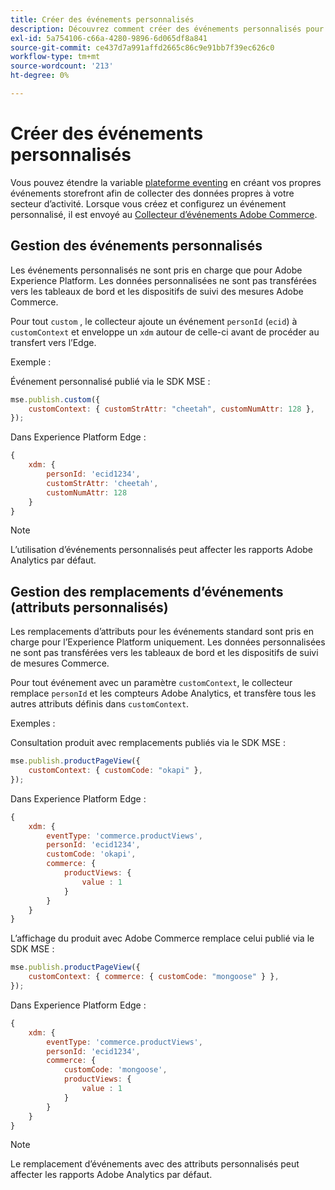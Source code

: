```yaml
---
title: Créer des événements personnalisés
description: Découvrez comment créer des événements personnalisés pour connecter vos données Adobe Commerce à d’autres produits Adobe DX.
exl-id: 5a754106-c66a-4280-9896-6d065df8a841
source-git-commit: ce437d7a991affd2665c86c9e91bb7f39ec626c0
workflow-type: tm+mt
source-wordcount: '213'
ht-degree: 0%

---
```


# Créer des événements personnalisés

Vous pouvez étendre la variable [plateforme eventing](events.md) en créant vos propres événements storefront afin de collecter des données propres à votre secteur d’activité. Lorsque vous créez et configurez un événement personnalisé, il est envoyé au [Collecteur d’événements Adobe Commerce](https://www.npmjs.com/package/@adobe/magento-storefront-event-collector).

## Gestion des événements personnalisés

Les événements personnalisés ne sont pris en charge que pour Adobe Experience Platform. Les données personnalisées ne sont pas transférées vers les tableaux de bord et les dispositifs de suivi des mesures Adobe Commerce.

Pour tout `custom` , le collecteur ajoute un événement `personId` (`ecid`) à `customContext` et enveloppe un `xdm` autour de celle-ci avant de procéder au transfert vers l’Edge.

Exemple :

Événement personnalisé publié via le SDK MSE :

```javascript
mse.publish.custom({
    customContext: { customStrAttr: "cheetah", customNumAttr: 128 },
});
```

Dans Experience Platform Edge :

```javascript
{
    xdm: {
        personId: 'ecid1234',
        customStrAttr: 'cheetah',
        customNumAttr: 128
    }
}
```

>[!NOTE]
>
> L’utilisation d’événements personnalisés peut affecter les rapports Adobe Analytics par défaut.

## Gestion des remplacements d’événements (attributs personnalisés)

Les remplacements d’attributs pour les événements standard sont pris en charge pour l’Experience Platform uniquement. Les données personnalisées ne sont pas transférées vers les tableaux de bord et les dispositifs de suivi de mesures Commerce.

Pour tout événement avec un paramètre `customContext`, le collecteur remplace `personId` et les compteurs Adobe Analytics, et transfère tous les autres attributs définis dans `customContext`.

Exemples :

Consultation produit avec remplacements publiés via le SDK MSE :

```javascript
mse.publish.productPageView({
    customContext: { customCode: "okapi" },
});
```

Dans Experience Platform Edge :

```javascript
{
    xdm: {
        eventType: 'commerce.productViews',
        personId: 'ecid1234',
        customCode: 'okapi',
        commerce: {
            productViews: {
                value : 1
            }
        }
    }
}
```

L’affichage du produit avec Adobe Commerce remplace celui publié via le SDK MSE :

```javascript
mse.publish.productPageView({
    customContext: { commerce: { customCode: "mongoose" } },
});
```

Dans Experience Platform Edge :

```javascript
{
    xdm: {
        eventType: 'commerce.productViews',
        personId: 'ecid1234',
        commerce: {
            customCode: 'mongoose',
            productViews: {
                value : 1
            }
        }
    }
}
```

>[!NOTE]
>
> Le remplacement d’événements avec des attributs personnalisés peut affecter les rapports Adobe Analytics par défaut.
